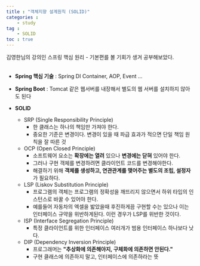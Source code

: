 ```yaml
---
title : "객체지향 설계원칙 (SOLID)"
categories : 
    - study
tag :
    - SOLID
toc : true
---
```


김영한님의 강의인 스프링 핵심 원리 - 기본편를 볼 기회가 생겨 공부해보았다.<br><br>

- **Spring 핵심 기술** : Spring DI Container, AOP, Event ...

- **Spring Boot** : Tomcat 같은 웹서버를 내장해서 별도의 웹 서버를 설치하지 않아도 된다

- **SOLID**
    - SRP (Single Responsibility Principle)
        - 한 클래스는 하나의 책임만 가져야 한다.
        - 중요한 기준은 변경이다. 변경이 있을 때 파급 효과가 적으면 단일 책임 원칙을 잘 따른 것
    - OCP (Open Closed Principle)
        - 소프트웨어 요소는 **확장에는 열려** 있으나 **변경에는 닫혀** 있어야 한다.
        - 그러나 구현 객체를 변경하려면 클라이언트 코드를 변경해야한다.
        - 해결하기 위해 **객체를 생성하고, 연관관계를 맺어주는 별도의 조립, 설정자**가 필요하다.
    - LSP (Liskov Substitution Principle)
        - 프로그램의 객체는 프로그램의 정확성을 깨뜨리지 않으면서 하위 타입의 인스턴스로 바꿀 수 있어야 한다.
        - 예를들어 자동차의 엑셀을 밟았을때 후진하게끔 구현할 수는 있으나 이는 인터페이스 규약을 위반하게된다. 이런 경우가 LSP를 위반한 것이다.
    - ISP (Interface Segregation Principle)
        - 특정 클라이언트를 위한 인터페이스 여러개가 범용 인터페이스 하나보다 낫다.
    - DIP (Dependency Inversion Principle)
        - 프로그래머는 **"추상화에 의존해야지, 구체화에 의존하면 안된다."**
        - 구현 클래스에 의존하지 말고, 인터페이스에 의존하라는 뜻